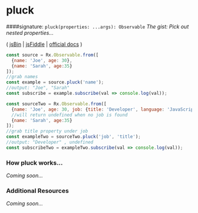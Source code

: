 # pluck
####signature: `pluck(properties: ...args): Observable`
*The gist: Pick out nested properties...*

( [jsBin](http://jsbin.com/netulokasu/1/edit?js,console) | [jsFiddle](https://jsfiddle.net/btroncone/58v9xq0f/) | [official docs](http://reactivex.io/rxjs/class/es6/Observable.js~Observable.html#instance-method-pluck) )

```js
const source = Rx.Observable.from([
  {name: 'Joe', age: 30},
  {name: 'Sarah', age:35}
]);
//grab names
const example = source.pluck('name');
//output: "Joe", "Sarah"
const subscribe = example.subscribe(val => console.log(val));

const sourceTwo = Rx.Observable.from([
  {name: 'Joe', age: 30, job: {title: 'Developer', language: 'JavaScript'}},
  //will return undefined when no job is found
  {name: 'Sarah', age:35}
]);
//grab title property under job
const exampleTwo = sourceTwo.pluck('job', 'title');
//output: "Developer" , undefined
const subscribeTwo = exampleTwo.subscribe(val => console.log(val));
```

### How pluck works...
*Coming soon...*


### Additional Resources
*Coming soon...*